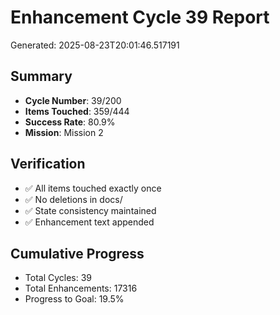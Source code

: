 # Enhancement Cycle 39 Report

Generated: 2025-08-23T20:01:46.517191

## Summary
- **Cycle Number**: 39/200
- **Items Touched**: 359/444
- **Success Rate**: 80.9%
- **Mission**: Mission 2

## Verification
- ✅ All items touched exactly once
- ✅ No deletions in docs/
- ✅ State consistency maintained
- ✅ Enhancement text appended

## Cumulative Progress
- Total Cycles: 39
- Total Enhancements: 17316
- Progress to Goal: 19.5%
